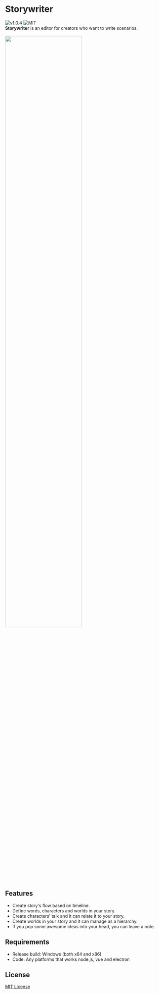 # Storywriter
[![v1.0.4](https://img.shields.io/github/v/release/karasuma/storywriter?style=flat-square)](https://github.com/karasuma/storywriter/releases/tag/v1.0.4)
[![MIT](https://img.shields.io/github/license/karasuma/storywriter?style=flat-square)](https://github.com/karasuma/storywriter/blob/main/LICENSE.md)
<br/>
<b>Storywriter</b> is an editor for creators who want to write scenarios.<br/><br/>
<img src="https://user-images.githubusercontent.com/6888864/220074886-29422d3c-19d6-414a-b531-8cbc10dfe94a.png" width="70%" />

## Features
+ Create story's flow based on timeline.
+ Define words, characters and worlds in your story.
+ Create characters' talk and it can relate it to your story.
+ Create worlds in your story and it can manage as a hierarchy.
+ If you pop some awesome ideas into your head, you can leave a note.

## Requirements
+ Release build: Windows (both x64 and x86)
+ Code: Any platforms that works node.js, vue and electron

## License
[MIT License](https://github.com/karasuma/storywriter/blob/main/LICENSE.md)
